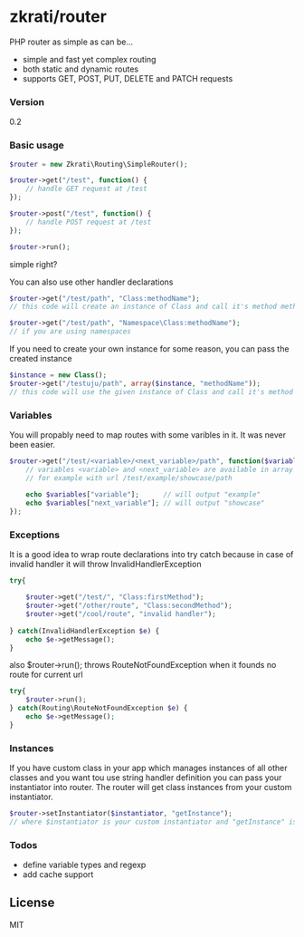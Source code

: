 # zkrati/router

PHP router as simple as can be...

  - simple and fast yet complex routing
  - both static and dynamic routes
  - supports GET, POST, PUT, DELETE and PATCH requests

### Version
0.2


### Basic usage

```php
$router = new Zkrati\Routing\SimpleRouter();

$router->get("/test", function() {
    // handle GET request at /test
});

$router->post("/test", function() {
    // handle POST request at /test
});

$router->run();
```
 simple right?
 
 You can also use other handler declarations
```php
$router->get("/test/path", "Class:methodName");
// this code will create an instance of Class and call it's method methodName

$router->get("/test/path", "Namespace\Class:methodName");
// if you are using namespaces
```

If you need to create your own instance for some reason, you can pass the created instance
```php
$instance = new Class();
$router->get("/testuju/path", array($instance, "methodName"));
// this code will use the given instance of Class and call it's method methodName
```
 
### Variables

You will propably need to map routes with some varibles in it. It was never been easier.
```php
$router->get("/test/<variable>/<next_variable>/path", function($variables) {
    // variables <variable> and <next_variable> are available in array $variables by it's keys
    // for example with url /test/example/showcase/path
    
    echo $variables["variable"];      // will output "example"
    echo $variables["next_variable"]; // will output "showcase"
});

```

### Exceptions

It is a good idea to wrap route declarations into try catch because in case of invalid handler it will throw InvalidHandlerException
```php
try{

    $router->get("/test/", "Class:firstMethod");
    $router->get("/other/route", "Class:secondMethod");
    $router->get("/cool/route", "invalid handler");
    
} catch(InvalidHandlerException $e) {
    echo $e->getMessage();
}
```

also $router->run(); throws RouteNotFoundException when it founds no route for current url
```php
try{
    $router->run();
} catch(Routing\RouteNotFoundException $e) {
    echo $e->getMessage();
}
```

### Instances

If you have custom class in your app which manages instances of all other classes and you want tou use string handler definition you can pass your instantiator into router. The router will get class instances from your custom instantiator.
```php
$router->setInstantiator($instantiator, "getInstance");
// where $instantiator is your custom instantiator and "getInstance" is name of it´s method to get instance
```

### Todos

 - define variable types and regexp
 - add cache support

License
----
MIT
